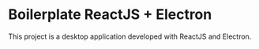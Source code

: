 # Boilerplate ReactJS + Electron

This project is a desktop application developed with ReactJS and Electron.